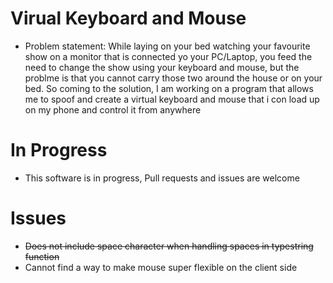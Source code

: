 # Virual Keyboard and Mouse
- Problem statement: While laying on your bed watching your favourite show on a monitor that is connected yo your PC/Laptop, you feed the need to change the show using your keyboard and mouse, but the problme is that you cannot carry those two around the house or on your bed. So coming to the solution, I am working on a program that allows me to spoof and create a virtual keyboard and mouse that i con load up on my phone and control it from anywhere

# In Progress
- This software is in progress, Pull requests and issues are welcome

# Issues
- ~~Does not include space character when handling spaces in typestring function~~
- Cannot find a way to make mouse super flexible on the client side
